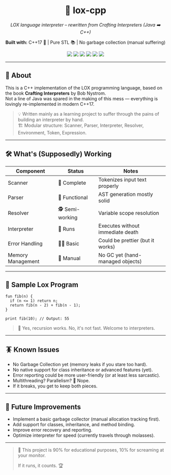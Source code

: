 <h1 align="center">🦎 lox-cpp</h1>
<p align="center"><i>LOX language interpreter – rewritten from Crafting Interpreters (Java ➡️ C++)</i></p>
<p align="center"><b>Built with:</b> C++17 🚀 | Pure STL 📚 | No garbage collection (manual suffering)</p>
<p align="center">
  <img src="https://img.shields.io/badge/build-mostly%20working-green?style=flat-square&logo=github" />
  <img src="https://img.shields.io/badge/brain%20cells-lost-yellow?style=flat-square&logo=probot" />
  <img src="https://img.shields.io/badge/errors-daily-red?style=flat-square&logo=bugatti" />
  <img src="https://img.shields.io/badge/specification-followed-lightgrey?style=flat-square&logo=openaccess" />
  <img src="https://img.shields.io/badge/bugs-survived-critical?style=flat-square&logo=ghostery" />
  <img src="https://img.shields.io/badge/docs-your%20problem-blue?style=flat-square&logo=readthedocs" />
</p>

---

## 📜 About

This is a C++ implementation of the LOX programming language, based on the book **Crafting Interpreters** by Bob Nystrom.  
Not a line of Java was spared in the making of this mess — everything is lovingly re-implemented in modern C++17.

> 💡 Written mainly as a learning project to suffer through the pains of building an interpreter by hand.  
> 🏗️ Modular structure: Scanner, Parser, Interpreter, Resolver, Environment, Token, Expression.
> 
---

## 🛠️ What's (Supposedly) Working

| Component         | Status         | Notes                             |
|-------------------|-----------------|-----------------------------------|
| Scanner           | 🧹 Complete      | Tokenizes input text properly     |
| Parser            | 📖 Functional    | AST generation mostly solid       |
| Resolver          | 🕵️ Semi-working  | Variable scope resolution         |
| Interpreter       | 🧠 Runs           | Executes without immediate death |
| Error Handling    | 😵‍💫 Basic         | Could be prettier (but it works)  |
| Memory Management | 🤲 Manual         | No GC yet (hand-managed objects)  |

---

## 🦎 Sample Lox Program

```lox
fun fib(n) {
  if (n <= 1) return n;
  return fib(n - 2) + fib(n - 1);
}

print fib(10); // Output: 55
```

> 📝 Yes, recursion works. No, it's not fast. Welcome to interpreters.

---


## 🪳 Known Issues

- No Garbage Collection yet (memory leaks if you stare too hard).
- No native support for class inheritance or advanced features (yet).
- Error reporting could be more user-friendly (or at least less sarcastic).
- Multithreading? Parallelism? 🧵 Nope.
- If it breaks, you get to keep both pieces.

---

## 🎯 Future Improvements

- Implement a basic garbage collector (manual allocation tracking first).
- Add support for classes, inheritance, and method binding.
- Improve error recovery and reporting.
- Optimize interpreter for speed (currently travels through molasses).

---

> 🧠 This project is 90% for educational purposes, 10% for screaming at your monitor.
>  
> If it runs, it counts. 🏆
```
